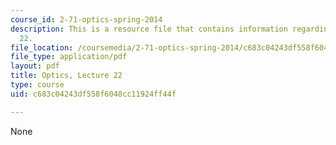 ```yaml
---
course_id: 2-71-optics-spring-2014
description: This is a resource file that contains information regarding optics lecture
  22.
file_location: /coursemedia/2-71-optics-spring-2014/c683c04243df558f6048cc11924ff44f_MIT2_71S14_lec22_notes.pdf
file_type: application/pdf
layout: pdf
title: Optics, Lecture 22
type: course
uid: c683c04243df558f6048cc11924ff44f

---
```

None